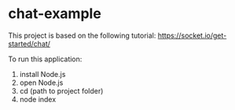 # chat-example

This project is based on the following tutorial: https://socket.io/get-started/chat/

To run this application:
1) install Node.js
2) open Node.js
2) cd (path to project folder)
3) node index
